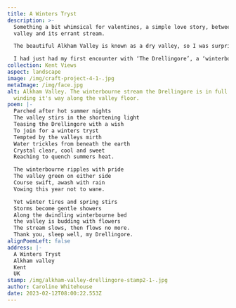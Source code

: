 ```yaml
---
title: A Winters Tryst
description: >-
  Something a bit whimsical for valentines, a simple love story, between a
  valley and its errant stream.

  The beautiful Alkham Valley is known as a dry valley, so I was surprised one year to see a stream running along the valley floor which increased in width throughout the winter months, only to vanish in the spring.

  I had just had my first encounter with ‘The Drellingore’, a ‘winterbourne’ stream transient in nature, dependent upon the weather. It can be many years between its occurrence. I was captivated.
collection: Kent Views
aspect: landscape
image: /img/craft-project-4-1-.jpg
metaImage: /img/face.jpg
alt: Alkham Valley. The winterbourne stream the Drellingore is in full flow,
  winding it's way along the valley floor.
poem: |-
  Parched after hot summer nights
  The valley stirs in the shortening light
  Teasing the Drellingore with a wish
  To join for a winters tryst
  Tempted by the valleys mirth
  Water trickles from beneath the earth
  Crystal clear, cool and sweet
  Reaching to quench summers heat.

  The winterbourne ripples with pride
  The valley green on either side
  Course swift, awash with rain
  Vowing this year not to wane.

  Yet winter tires and spring stirs
  Storms become gentle showers
  Along the dwindling winterbourne bed
  the valley is budding with flowers
  The stream slows, then flows no more.
  Thank you, sleep well, my Drellingore.
alignPoemLeft: false
address: |-
  A Winters Tryst
  Alkham valley
  Kent
  UK
stamp: /img/alkham-valley-drellingore-stamp2-1-.jpg
author: Caroline Whitehouse
date: 2023-02-12T08:00:22.553Z
---
```

